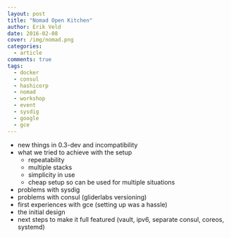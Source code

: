 ```yaml
---
layout: post
title: "Nomad Open Kitchen"
author: Erik Veld
date: 2016-02-08
cover: /img/nomad.png
categories:
  - article
comments: true
tags:
  - docker
  - consul
  - hashicorp
  - nomad
  - workshop
  - event
  - sysdig
  - google
  - gce
---
```

- new things in 0.3-dev and incompatibility
- what we tried to achieve with the setup
  - repeatability
  - multiple stacks
  - simplicity in use
  - cheap setup so can be used for multiple situations
- problems with sysdig
- problems with consul (gliderlabs versioning)
- first experiences with gce (setting up was a hassle)
- the initial design
- next steps to make it full featured (vault, ipv6, separate consul, coreos, systemd)
